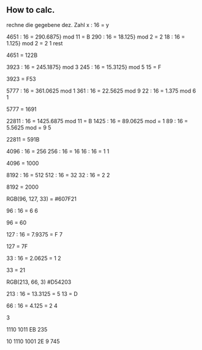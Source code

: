 
## How to calc. 
rechne die gegebene dez. Zahl x : 16 = y


4651 : 16 = 290.6875} mod 11 = B
290 : 16 = 18.125} mod 2 = 2 
18 : 16 = 1.125} mod 2 = 2
1 rest 

4651 = 122B

3923 : 16 = 245.1875} mod 3 
245 : 16  = 15.3125} mod 5 
15 = F

3923 = F53 

5777 : 16 = 361.0625 mod 1
361 : 16 = 22.5625 mod 9
22 : 16 = 1.375 mod 6
1

5777 = 1691

22811 : 16 = 1425.6875 mod 11 = B
1425 : 16 = 89.0625 mod = 1
89 : 16 = 5.5625 mod = 9
5

22811 = 591B

4096 : 16 = 256
256 : 16 = 16
16 : 16 = 1
1

4096 = 1000

8192 : 16 = 512 
512 : 16 = 32
32 : 16 = 2 
2

8192 = 2000

RGB(96, 127, 33) = #607F21

96 : 16 = 6 
6

96 = 60 

127 : 16 = 7.9375 = F 
7 

127 = 7F

33 : 16 = 2.0625 = 1 
2

33 = 21

RGB(213, 66, 3) #D54203

213 : 16 = 13.3125 = 5
13 = D

66 : 16 = 4.125 = 2
4

3

1110 1011
EB
235 

10 1110 1001
2E
9
745